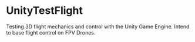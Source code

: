 # UnityTestFlight
Testing 3D flight mechanics and control with the Unity Game Engine.
Intend to base flight control on FPV Drones.
